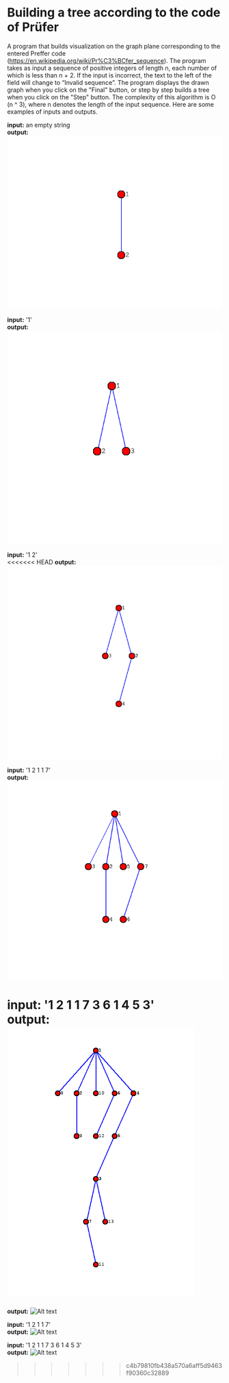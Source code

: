 # Building a tree according to the code of Prüfer
A program that builds visualization on the graph plane corresponding to the entered Preffer code (https://en.wikipedia.org/wiki/Pr%C3%BCfer_sequence). The program takes as input a sequence of positive integers of length n, each number of which is less than n + 2. If the input is incorrect, the text to the left of the field will change to “Invalid sequence”. The program displays the drawn graph when you click on the "Final" button, or step by step builds a tree when you click on the "Step" button. The complexity of this algorithm is O (n ^ 3), where n denotes the length of the input sequence.
Here are some examples of inputs and outputs. 

**input:** an empty string\
**output:** ![Alt text](images/empty.png?raw=true "Title")

**input:** '1'\
**output:** ![Alt text](images/1.png?raw=true "Title")

**input:** '1 2'\
<<<<<<< HEAD
**output:** ![Alt text](images/1_2.png?raw=true "Title")

**input:** '1 2 1 1 7'\
**output:** ![Alt text](images/1_2_1_1_7.png?raw=true "Title")

**input:** '1 2 1 1 7 3 6 1 4 5 3'\
**output:** ![Alt text](images/1_2_1_1_7_3_6_1_4_5_3.png?raw=true "Title")
=======
**output:** ![Alt text](images/1_2.jpg?raw=true "Title")

**input:** '1 2 1 1 7'\
**output:** ![Alt text](images/1_2_1_1_7.jpg?raw=true "Title")

**input:** '1 2 1 1 7 3 6 1 4 5 3'\
**output:** ![Alt text](images/1_2_1_1_7_3_6_1_4_5_3.jpg?raw=true "Title")
>>>>>>> c4b79810fb438a570a6aff5d9463f90360c32889

